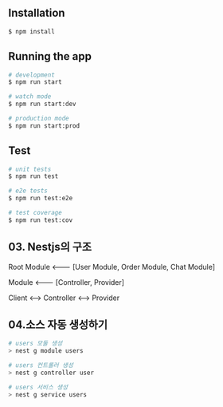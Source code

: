 ## Installation

```bash
$ npm install
```

## Running the app

```bash
# development
$ npm run start

# watch mode
$ npm run start:dev

# production mode
$ npm run start:prod
```

## Test

```bash
# unit tests
$ npm run test

# e2e tests
$ npm run test:e2e

# test coverage
$ npm run test:cov
```

## 03. Nestjs의 구조

Root Module  <--- [User Module, Order Module, Chat Module]

Module       <--- [Controller, Provider]

Client       <--> Controller <--> Provider

## 04.소스 자동 생성하기

```bash
# users 모둘 생성
> nest g module users

# users 컨트롤러 생성
> nest g controller user

# users 서비스 생성
> nest g service users
```
